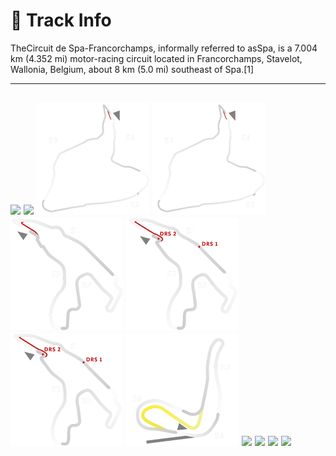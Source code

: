 # 🏁 Track Info

TheCircuit de Spa-Francorchamps, informally referred to asSpa, is a 7.004 km (4.352 mi) motor-racing circuit located in Francorchamps, Stavelot, Wallonia, Belgium, about 8 km (5.0 mi) southeast of Spa.[1]

---
![](image_1.jpg)
![](image_2.jpg)
![](image_3.jpg)
![](image_4.jpg)
![](image_5.jpg)
![](image_6.jpg)
![](image_7.jpg)
![](image_8.jpg)
![](image_9.jpg)
![](image_10.jpg)
![](image_11.jpg)
![](image_12.jpg)
---

